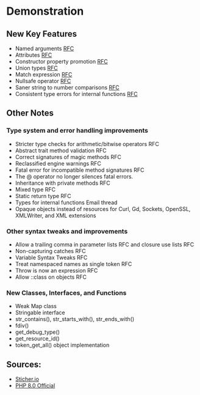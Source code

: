# Demonstration

## New Key Features

- Named arguments [RFC](https://wiki.php.net/rfc/named_params)
- Attributes [RFC](https://wiki.php.net/rfc/attributes_v2)
- Constructor property promotion [RFC](https://wiki.php.net/rfc/constructor_promotion)
- Union types [RFC](https://wiki.php.net/rfc/union_types_v2)
- Match expression [RFC](https://wiki.php.net/rfc/match_expression_v2)
- Nullsafe operator [RFC](https://wiki.php.net/rfc/nullsafe_operator)
- Saner string to number comparisons [RFC](https://wiki.php.net/rfc/string_to_number_comparison)
- Consistent type errors for internal functions [RFC](https://wiki.php.net/rfc/consistent_type_errors)

## Other Notes

### Type system and error handling improvements
- Stricter type checks for arithmetic/bitwise operators RFC
- Abstract trait method validation RFC
- Correct signatures of magic methods RFC
- Reclassified engine warnings RFC
- Fatal error for incompatible method signatures RFC
- The @ operator no longer silences fatal errors.
- Inheritance with private methods RFC
- Mixed type RFC
- Static return type RFC
- Types for internal functions Email thread
- Opaque objects instead of resources for Curl, Gd, Sockets, OpenSSL, XMLWriter, and XML extensions

### Other syntax tweaks and improvements
- Allow a trailing comma in parameter lists RFC and closure use lists RFC
- Non-capturing catches RFC
- Variable Syntax Tweaks RFC
- Treat namespaced names as single token RFC
- Throw is now an expression RFC
- Allow ::class on objects RFC

### New Classes, Interfaces, and Functions
- Weak Map class
- Stringable interface
- str_contains(), str_starts_with(), str_ends_with()
- fdiv()
- get_debug_type()
- get_resource_id()
- token_get_all() object implementation

## Sources:
- [Sticher.io](https://stitcher.io/)
- [PHP 8.0 Official](https://www.php.net/releases/8.0/en.php)
